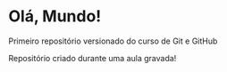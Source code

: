 # Olá, Mundo!
 Primeiro repositório versionado do curso de Git e GitHub

Repositório criado durante uma aula gravada! 